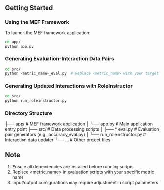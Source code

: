 ## Getting Started

### Using the MEF Framework
To launch the MEF framework application:
```bash
cd app/
python app.py
```

### Generating Evaluation-Interaction Data Pairs
```bash
cd src/
python <metric_name>_eval.py  # Replace <metric_name> with your target metric
```

### Generating Updated Interactions with RoleInstructor
```bash
cd src/
python run_roleinstructor.py
```

### Directory Structure

├── app/               # MEF framework application
│   └── app.py         # Main application entry point
├── src/               # Data processing scripts
│   ├── *_eval.py      # Evaluation pair generators (e.g., accuracy_eval.py)
│   └── run_roleinstructor.py  # Interaction data updater
└── ...                # Other project files

## Note
1. Ensure all dependencies are installed before running scripts
2. Replace <metric_name> in evaluation scripts with your specific metric name
3. Input/output configurations may require adjustment in script parameters
